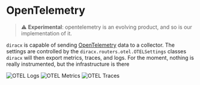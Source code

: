 # OpenTelemetry

> :warning: **Experimental**: opentelemetry is an evolving product, and so is our implementation of it.

`diracx` is capable of sending [OpenTelemetry](https://opentelemetry.io/) data to a collector. The settings are controlled by the
`diracx.routers.otel.OTELSettings` classes
`diracx` will then export metrics, traces, and logs. For the moment, nothing is really instrumented, but the infrastructure is there

![OTEL Logs](./otel-logs.png)
![OTEL Metrics](./otel-metrics.png)
![OTEL Traces](./otel-traces.png)
